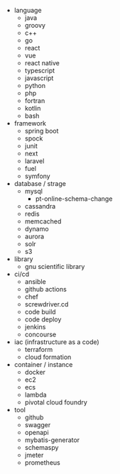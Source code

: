 - language
  - java
  - groovy
  - c++
  - go
  - react
  - vue
  - react native
  - typescript
  - javascript
  - python
  - php
  - fortran
  - kotlin
  - bash
- framework
  - spring boot
  - spock
  - junit
  - next
  - laravel
  - fuel
  - symfony
- database / strage
  - mysql
    - pt-online-schema-change
  - cassandra
  - redis
  - memcached
  - dynamo
  - aurora
  - solr
  - s3
- library
  - gnu scientific library
- ci/cd
  - ansible
  - github actions
  - chef
  - screwdriver.cd
  - code build
  - code deploy
  - jenkins
  - concourse
- iac (infrastructure as a code)
  - terraform
  - cloud formation
- container / instance
  - docker
  - ec2
  - ecs
  - lambda
  - pivotal cloud foundry
- tool
  - github
  - swagger
  - openapi
  - mybatis-generator
  - schemaspy
  - jmeter
  - prometheus
  